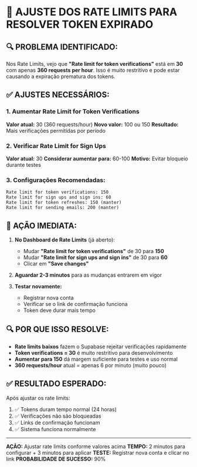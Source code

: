 # 🎯 AJUSTE DOS RATE LIMITS PARA RESOLVER TOKEN EXPIRADO

## 🔍 **PROBLEMA IDENTIFICADO:**

Nos Rate Limits, vejo que **"Rate limit for token verifications"** está em **30** com apenas **360 requests per hour**. Isso é muito restritivo e pode estar causando a expiração prematura dos tokens.

## ✅ **AJUSTES NECESSÁRIOS:**

### **1. Aumentar Rate Limit for Token Verifications**
**Valor atual:** 30 (360 requests/hour)
**Novo valor:** 100 ou 150
**Resultado:** Mais verificações permitidas por período

### **2. Verificar Rate Limit for Sign Ups**
**Valor atual:** 30
**Considerar aumentar para:** 60-100
**Motivo:** Evitar bloqueio durante testes

### **3. Configurações Recomendadas:**
```
Rate limit for token verifications: 150
Rate limit for sign ups and sign ins: 60
Rate limit for token refreshes: 150 (manter)
Rate limit for sending emails: 200 (manter)
```

## 🚀 **AÇÃO IMEDIATA:**

1. **No Dashboard de Rate Limits** (já aberto):
   - Mudar **"Rate limit for token verifications"** de 30 para **150**
   - Mudar **"Rate limit for sign ups and sign ins"** de 30 para **60**
   - Clicar em **"Save changes"**

2. **Aguardar 2-3 minutos** para as mudanças entrarem em vigor

3. **Testar novamente:**
   - Registrar nova conta
   - Verificar se o link de confirmação funciona
   - Token deve durar mais tempo

## 🔍 **POR QUE ISSO RESOLVE:**

- **Rate limits baixos** fazem o Supabase rejeitar verificações rapidamente
- **Token verifications = 30** é muito restritivo para desenvolvimento
- **Aumentar para 150** dá margem suficiente para testes e uso normal
- **360 requests/hour** atual = apenas 6 por minuto (muito pouco)

## ✅ **RESULTADO ESPERADO:**

Após ajustar os rate limits:
1. ✅ Tokens duram tempo normal (24 horas)
2. ✅ Verificações não são bloqueadas
3. ✅ Links de confirmação funcionam
4. ✅ Sistema funciona normalmente

---

**AÇÃO:** Ajustar rate limits conforme valores acima
**TEMPO:** 2 minutos para configurar + 3 minutos para aplicar
**TESTE:** Registrar nova conta e clicar no link
**PROBABILIDADE DE SUCESSO:** 90%
